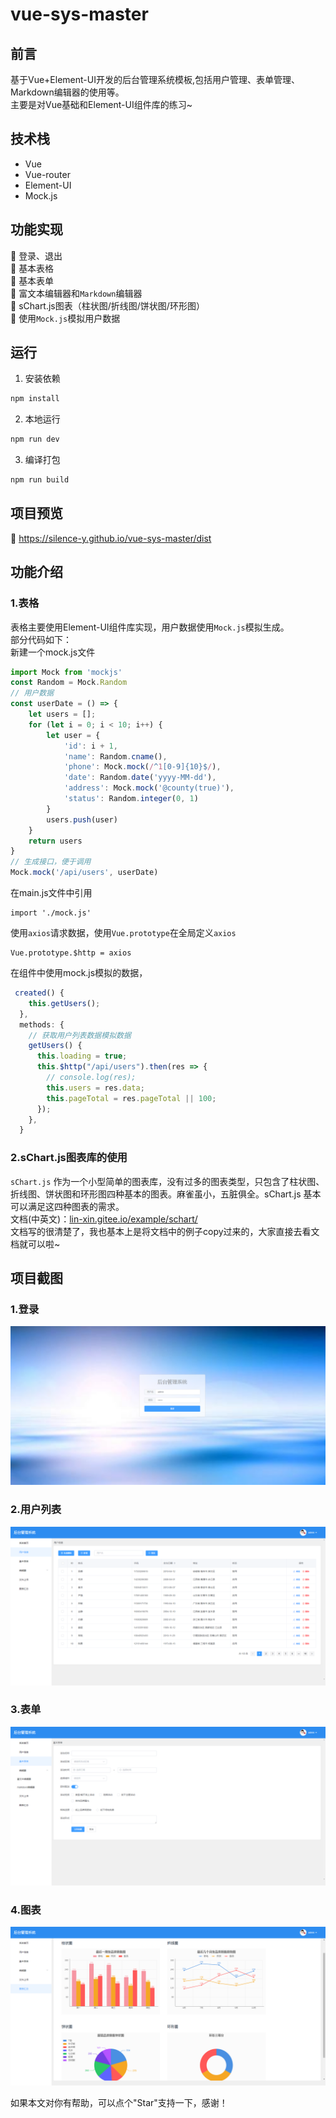 # vue-sys-master
## 前言
基于Vue+Element-UI开发的后台管理系统模板,包括用户管理、表单管理、Markdown编辑器的使用等。  
主要是对Vue基础和Element-UI组件库的练习~
## 技术栈
+ Vue  
+ Vue-router  
+ Element-UI  
+ Mock.js
## 功能实现
:pencil:  登录、退出  
:pencil:  基本表格  
:pencil:  基本表单  
:pencil:  富文本编辑器和`Markdown`编辑器  
:pencil:  sChart.js图表（柱状图/折线图/饼状图/环形图）  
:pencil:  使用`Mock.js`模拟用户数据
## 运行
1. 安装依赖
``` bash
npm install
```
2. 本地运行
``` bash
npm run dev
```
3. 编译打包
``` bash
npm run build
```
## 项目预览
:link:   https://silence-y.github.io/vue-sys-master/dist
## 功能介绍
### 1.表格
表格主要使用Element-UI组件库实现，用户数据使用`Mock.js`模拟生成。  
部分代码如下：  
新建一个mock.js文件
``` javascript
import Mock from 'mockjs'
const Random = Mock.Random
// 用户数据
const userDate = () => {
    let users = [];
    for (let i = 0; i < 10; i++) {
        let user = {
            'id': i + 1,
            'name': Random.cname(),
            'phone': Mock.mock(/^1[0-9]{10}$/),
            'date': Random.date('yyyy-MM-dd'),
            'address': Mock.mock('@county(true)'),
            'status': Random.integer(0, 1)
        }
        users.push(user)
    }
    return users
}
// 生成接口，便于调用
Mock.mock('/api/users', userDate)
```
在main.js文件中引用
```
import './mock.js'
```
使用`axios`请求数据，使用`Vue.prototype`在全局定义`axios `
```
Vue.prototype.$http = axios
```
在组件中使用mock.js模拟的数据，
``` javascript
 created() {
    this.getUsers();
  },
  methods: {
    // 获取用户列表数据模拟数据
    getUsers() {
      this.loading = true;
      this.$http("/api/users").then(res => {
        // console.log(res);
        this.users = res.data;
        this.pageTotal = res.pageTotal || 100;
      });
    },       
  }
```
### 2.sChart.js图表库的使用
`sChart.js` 作为一个小型简单的图表库，没有过多的图表类型，只包含了柱状图、折线图、饼状图和环形图四种基本的图表。麻雀虽小，五脏俱全。sChart.js 基本可以满足这四种图表的需求。  
文档(中英文)：[lin-xin.gitee.io/example/schart/](lin-xin.gitee.io/example/schart/)  
文档写的很清楚了，我也基本上是将文档中的例子copy过来的，大家直接去看文档就可以啦~
## 项目截图
### 1.登录
![登录](https://github.com/Silence-Y/vue-sys-master/blob/master/screenshots/img_login.png)
### 2.用户列表
![用户列表](https://github.com/Silence-Y/vue-sys-master/blob/master/screenshots/img_user.png)
### 3.表单
![表单](https://github.com/Silence-Y/vue-sys-master/blob/master/screenshots/img_form.png)
### 4.图表
![sChart.js图表](https://github.com/Silence-Y/vue-sys-master/blob/master/screenshots/img_scharts.png)

如果本文对你有帮助，可以点个"Star"支持一下，感谢！
